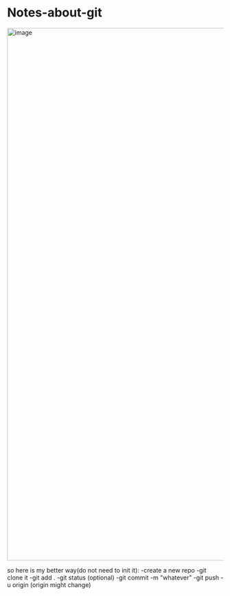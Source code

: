 # Notes-about-git
<img width="1241" alt="image" src="https://github.com/Aprilyyyang/Notes-about-git/assets/128374948/bc8d9d8f-d30f-40f5-bc91-f1d7acff40c5">


so here is my better way(do not need to init it):
-create a new repo
-git clone it
-git add .
-git status (optional)
-git commit -m "whatever"
-git push -u origin (origin might change)

